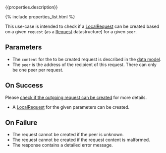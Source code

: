 {{properties.description}}

{% include properties_list.html %}

This use-case is intended to check if a [LocalRequest](integrate/data-model-overview#localrequest) can be created
based on a given `request` (as a [Request](integrate/data-model-overview#localrequest) datastructure) for a given `peer`.

## Parameters

- The `content` for the to be created request is described in the [data model](integrate/data-model-overview#request).
- The `peer` is the address of the recipient of this request. There can only be one peer per request.

## On Success

Please [check if the outgoing request can be created](use-case-consumption-check-if-outgoing-request-can-be-created) for more details.

- A [LocalRequest](integrate/data-model-overview#localrequest) for the given parameters can be created.

## On Failure

- The request cannot be created if the peer is unknown.
- The request cannot be created if the request content is malformed.
- The response contains a detailed error message.
